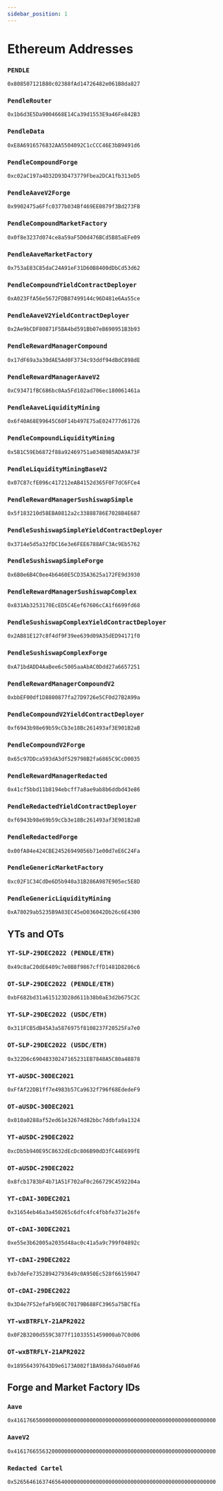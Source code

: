```yaml
---
sidebar_position: 1
---
```


# Ethereum Addresses

### `PENDLE`
`0x808507121B80c02388fAd14726482e061B8da827`

### `PendleRouter`
`0x1b6d3E5Da9004668E14Ca39d1553E9a46Fe842B3`

### `PendleData`
`0xE8A6916576832AA5504092C1cCCC46E3bB9491d6`

### `PendleCompoundForge`
`0xc02aC197a4D32D93D473779Fbea2DCA1fb313eD5`

### `PendleAaveV2Forge`
`0x9902475a6Ffc0377b034Bf469EE0879f3Bd273FB`

### `PendleCompoundMarketFactory`
`0x0f8e3237d074ce8a59aF5D0d476BCd5B85aEFe09`

### `PendleAaveMarketFactory`
`0x753aE83C85daC24A91eF31D60B8400dDbCd53d62`

### `PendleCompoundYieldContractDeployer`
`0xA023FfA56e5672FDB87499144c96D481e6Aa55ce`

### `PendleAaveV2YieldContractDeployer`
`0x2Ae9bCDF80871F5BA4bd591Bb07eB690951B3b93`

### `PendleRewardManagerCompound`
`0x17dF69a3a30dAE5Ad0F3734c93ddf94dBdC898dE`

### `PendleRewardManagerAaveV2`
`0xC93471fBC686bc0Aa5Fd102ad706ec180061461a`

### `PendleAaveLiquidityMining`
`0x6f40A68E99645C60F14b497E75aE024777d61726`

### `PendleCompoundLiquidityMining`
`0x5B1C59Eb6872f88a92469751a034B9B5ADA9A73F`

### `PendleLiquidityMiningBaseV2`
`0x07C87cfE096c417212eAB4152d365F0F7dC6FCe4`

### `PendleRewardManagerSushiswapSimple`
`0x5f183210d58EBA0812a2c33888786E7028B4E687`

### `PendleSushiswapSimpleYieldContractDeployer`
`0x3714e5d5a32fDC16e3e6FEE6788AFC3Ac9Eb5762`

### `PendleSushiswapSimpleForge`
`0x6B0e6B4C0ee4b6460E5CD35A3625a172FE9d3930`

### `PendleRewardManagerSushiswapComplex`
`0x831Ab3253170EcED5C4Eef67606cCA1f6699fd68`

### `PendleSushiswapComplexYieldContractDeployer`
`0x2AB81E127c8f4df9F39ee639d09A35dED94171f0`

### `PendleSushiswapComplexForge`
`0xA71bdADD4AaBee6c5005aaAbAC0Ddd27a6657251`

### `PendleRewardManagerCompoundV2`
`0xbbEF00df1D8800877fa27D9726e5CF0d27B2A99a`

### `PendleCompoundV2YieldContractDeployer`
`0xf6943b98e69b59cCb3e18Bc261493af3E901B2aB`

### `PendleCompoundV2Forge`
`0x65c97DDca593dA3df529798B2fa6865C9CcD0035`

### `PendleRewardManagerRedacted`
`0x41cf5bbd11b8194ebcff7a8ae9ab8b6ddbd43e86`

### `PendleRedactedYieldContractDeployer`
`0xf6943b98e69b59cCb3e18Bc261493af3E901B2aB`

### `PendleRedactedForge`
`0x00fA04e424CBE24526949056b71e00d7eE6C24Fa`

### `PendleGenericMarketFactory`
`0xc02F1C34CdDe6D5b940a31B286A987E905ec5E8D`

### `PendleGenericLiquidityMining`
`0xA78029ab5235B9A83EC45eD036042Db26c6E4300`

## YTs and OTs

### `YT-SLP-29DEC2022 (PENDLE/ETH)`
`0x49c8aC20dE6409c7e0B8f9867cffD1481D8206c6`

### `OT-SLP-29DEC2022 (PENDLE/ETH)`
`0xbF682bd31a615123D28d611b38b0aE3d2b675C2C`

### `YT-SLP-29DEC2022 (USDC/ETH)`
`0x311FCB5dB45A3a5876975f8108237F20525Fa7e0`

### `OT-SLP-29DEC2022 (USDC/ETH)`
`0x322D6c69048330247165231EB7848A5C80a48878`

### `YT-aUSDC-30DEC2021`
`0xFfAf22DB1ff7e4983b57Ca9632f796f68EdedeF9`

### `OT-aUSDC-30DEC2021`
`0x010a0288af52ed61e32674d82bbc7ddbfa9a1324`

### `YT-aUSDC-29DEC2022`
`0xcDb5b940E95C8632dEcDc806B90dD3fC44E699fE`

### `OT-aUSDC-29DEC2022`
`0x8fcb1783bF4b71A51F702aF0c266729C4592204a`

### `YT-cDAI-30DEC2021`
`0x31654eb46a3a450265c6dfc4fc4fbbfe371e26fe`

### `OT-cDAI-30DEC2021`
`0xe55e3b62005a2035d48ac0c41a5a9c799f04892c`

### `YT-cDAI-29DEC2022`
`0xb7deFe73528942793649c0A950Ec528f66159047`

### `OT-cDAI-29DEC2022`
`0x3D4e7F52efaFb9E0C70179B688FC3965a75BCfEa`

### `YT-wxBTRFLY-21APR2022`
`0x0F2B3200d559C3877f11033551459000ab7C0d06`

### `OT-wxBTRFLY-21APR2022`
`0x189564397643D9e6173A002f1BA98da7d40a0FA6`

## Forge and Market Factory IDs

### `Aave`
`0x4161766500000000000000000000000000000000000000000000000000000000`

### `AaveV2`
`0x4161766556320000000000000000000000000000000000000000000000000000`

### `Redacted Cartel`
`0x5265646163746564000000000000000000000000000000000000000000000000`
